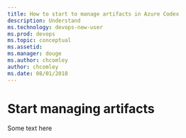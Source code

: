 ```yaml
---
title: How to start to manage artifacts in Azure Codex
description: Understand 
ms.technology: devops-new-user 
ms.prod: devops
ms.topic: conceptual
ms.assetid:  
ms.manager: douge
ms.author: chcomley
author: chcomley
ms.date: 08/01/2018
---
```

# Start managing artifacts

Some text here